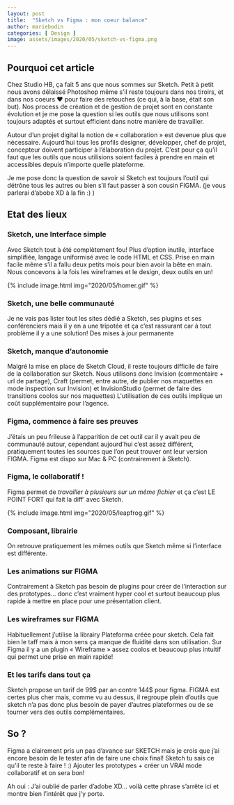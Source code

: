 ```yaml
---
layout: post
title:  "Sketch vs Figma : mon coeur balance"
author: mariebodin
categories: [ Design ]
image: assets/images/2020/05/sketch-vs-figma.png
---
```


## Pourquoi cet article

Chez Studio HB, ça fait 5 ans que nous sommes sur Sketch. Petit à petit nous avons délaissé Photoshop même s’il reste toujours dans nos tiroirs, et dans nos coeurs ❤️ pour faire des retouches (ce qui, à la base, était son but). Nos process de création et de gestion de projet sont en constante évolution et je me pose la question si les outils que nous utilisons sont toujours adaptés et surtout efficient dans notre manière de travailler.

Autour d’un projet digital la notion de « collaboration » est devenue plus que nécessaire. Aujourd’hui tous les profils designer, développer, chef de projet, concepteur doivent participer à l’élaboration du projet. C’est pour ça qu’il faut que les outils que nous utilisions soient faciles à prendre en main et accessibles depuis n’importe quelle plateforme.

Je me pose donc la question de savoir si Sketch est toujours l’outil qui détrône tous les autres ou bien s’il faut passer à son cousin FIGMA. (je vous parlerai d’abobe XD à la fin :) )

## Etat des lieux

### Sketch, une Interface simple

Avec Sketch tout à été complètement fou! Plus d’option inutile, interface simplifiée, langage uniformisé avec le code HTML et CSS. Prise en main facile même s’il a fallu deux petits mois pour bien avoir la bête en main. Nous concevons à la fois les wireframes et le design, deux outils en un!

{% include image.html img="2020/05/homer.gif" %}

### Sketch, une belle communauté

Je ne vais pas lister tout les sites dédié a Sketch, ses plugins et ses conférenciers mais il y en a une tripotée et ça c’est rassurant car à tout problème il y a une solution! Des mises à jour permanente

### Sketch, manque d’autonomie

Malgré la mise en place de Sketch Cloud, il reste toujours difficile de faire de la collaboration sur Sketch. Nous utilisons donc Invision (commentaire + url de partage), Craft (permet, entre autre, de publier nos maquettes en mode inspection sur Invision) et InvisionStudio (permet de faire des transitions coolos sur nos maquettes) L'utilisation de ces outils implique un coût supplémentaire pour l’agence.

### Figma, commence à faire ses preuves

J’étais un peu frileuse à l’apparition de cet outil car il y avait peu de communauté autour, cependant aujourd’hui c’est assez différent, pratiquement toutes les sources que l’on peut trouver ont leur version FIGMA. Figma est dispo sur Mac & PC (contrairement à Sketch).

### Figma, le collaboratif !

Figma permet de *travailler à plusieurs sur un même fichier* et ça c’est LE POINT FORT qui fait la diff’ avec Sketch.

{% include image.html img="2020/05/leapfrog.gif" %}

### Composant, librairie

On retrouve pratiquement les mêmes outils que Sketch même si l’interface est différente.

### Les animations sur FIGMA

Contrairement à Sketch pas besoin de plugins pour créer de l’interaction sur des prototypes… donc c’est vraiment hyper cool et surtout beaucoup plus rapide à mettre en place pour une présentation client.

### Les wireframes sur FIGMA

Habituellement j’utilise la librairy Plateforma créée pour sketch. Cela fait bien le taff mais à mon sens ça manque de fluidité dans son utilisation. Sur Figma il y a un plugin « Wireframe » assez coolos et beaucoup plus intuitif qui permet une prise en main rapide!

### Et les tarifs dans tout ça

Sketch propose un tarif de 99$ par an contre 144$ pour figma. FIGMA est certes plus cher mais, comme vu au dessus, il regroupe plein d’outils que sketch n’a pas donc plus besoin de payer d’autres plateformes ou de se tourner vers des outils complémentaires.

## So ?

Figma a clairement pris un pas d’avance sur SKETCH mais je crois que j’ai encore besoin de le tester afin de faire une choix final! Sketch tu sais ce qu’il te reste à faire ! :) Ajouter les prototypes + créer un VRAI mode collaboratif et on sera bon!

Ah oui : J’ai oublié de parler d’adobe XD… voilà cette phrase s’arrête ici et montre bien l’intérêt que j’y porte.
